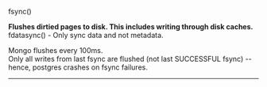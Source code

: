 fsync()  
  
**Flushes dirtied pages to disk. This includes writing through disk caches.**  
fdatasync() - Only sync data and not metadata.  
  
Mongo flushes every 100ms.  
Only all writes from last fsync are flushed (not last SUCCESSFUL fsync) -- hence, postgres crashes on fsync failures.

---
